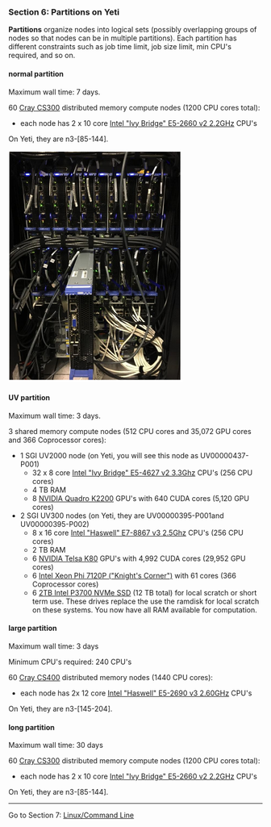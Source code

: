 ### Section 6: Partitions on Yeti

**Partitions** organize nodes into logical sets (possibly overlapping groups of nodes so that nodes can be in multiple partitions). Each partition has different constraints such as job time limit, job size limit, min CPU's required, and so on. 

#### **normal partition** 

Maximum wall time: 7 days. 

60 [Cray CS300](http://www.cray.com/Assets/PDF/products/cs/CrayCS300-ACBrochure.pdf) distributed memory compute nodes (1200 CPU cores total):

- each node has 2 x 10 core [Intel "Ivy Bridge" E5-2660 v2 2.2GHz](http://ark.intel.com/products/75272/Intel-Xeon-Processor-E5-2660-v2-25M-Cache-2_20-GHz) CPU's 

On Yeti, they are n3-[85-144].

![distributed](img/distributed.png)

#### UV partition

Maximum wall time: 3 days.

3 shared memory compute nodes (512 CPU cores and 35,072 GPU cores and 366 Coprocessor cores):

- 1 SGI UV2000 node (on Yeti, you will see this node as UV00000437-P001)
  - 32 x 8 core [Intel "Ivy Bridge" E5-4627 v2 3.3Ghz](http://ark.intel.com/products/75287/Intel-Xeon-Processor-E5-4627-v2-16M-Cache-3_30-GHz) CPU's (256 CPU cores)
  - 4 TB RAM
  - 8 [NVIDIA Quadro K2200](http://images.nvidia.com/content/pdf/quadro/data-sheets/75509_DS_NV_Quadro_K2200_US_NV_HR.pdf) GPU's with 640 CUDA cores (5,120 GPU cores)
- 2 SGI UV300 nodes (on Yeti, they are UV00000395-P001and UV00000395-P002)
  - 8 x 16 core [Intel "Haswell" E7-8867 v3 2.5Ghz](http://ark.intel.com/products/84681/Intel-Xeon-Processor-E7-8867-v3-45M-Cache-2_50-GHz) CPU's (256 CPU cores)
  - 2 TB RAM
  - 6 [NVIDIA Telsa K80](http://www.nvidia.com/object/tesla-k80.html) GPU's with 4,992 CUDA cores (29,952 GPU cores)
  - 6 [Intel Xeon Phi 7120P ("Knight's Corner")](http://ark.intel.com/products/75799/Intel-Xeon-Phi-Coprocessor-7120P-16GB-1_238-GHz-61-core) with 61 cores (366 Coprocessor cores)
  - 6 [2TB Intel P3700 NVMe SSD](http://www.intel.com/content/www/us/en/solid-state-drives/solid-state-drives-dc-p3700-series.html) (12 TB total) for local scratch or short term use. These drives replace the use the ramdisk for local scratch on these systems. You now have all RAM available for computation.

#### **large** partition

Maximum wall time: 3 days

Minimum CPU's required: 240 CPU's

60 [Cray CS400](http://www.cray.com/sites/default/files/resources/CrayCS400-ACBrochure.pdf) distributed memory nodes (1440 CPU cores):

- each node has 2x 12 core [Intel "Haswell" E5-2690 v3 2.60GHz](http://ark.intel.com/products/81713/Intel-Xeon-Processor-E5-2690-v3-30M-Cache-2_60-GHz) CPU's 

On Yeti, they are n3-[145-204].



#### **long** partition

Maximum wall time: 30 days

60 [Cray CS300](http://www.cray.com/Assets/PDF/products/cs/CrayCS300-ACBrochure.pdf) distributed memory compute nodes (1200 CPU cores total):

- each node has 2 x 10 core [Intel "Ivy Bridge" E5-2660 v2 2.2GHz](http://ark.intel.com/products/75272/Intel-Xeon-Processor-E5-2660-v2-25M-Cache-2_20-GHz) CPU's 

On Yeti, they are n3-[85-144].

------

Go to Section 7: [Linux/Command Line](Linux.md)